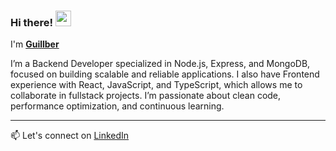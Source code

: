 ### Hi there! <img src="https://i.gifer.com/6I5M.gif" width="25"/>
I'm [**Guillber**]([https://www.miraya.tech](https://www.linkedin.com/in/guillbermendez))

I’m a Backend Developer specialized in Node.js, Express, and MongoDB, focused on building scalable and reliable applications.
I also have Frontend experience with React, JavaScript, and TypeScript, which allows me to collaborate in fullstack projects.
I’m passionate about clean code, performance optimization, and continuous learning.

---
📫 Let's connect on [LinkedIn](https://www.linkedin.com/in/guillbermendez)

